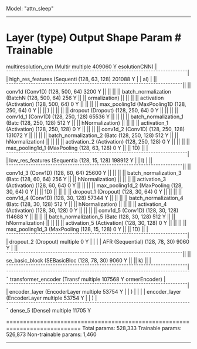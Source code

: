 Model: "attn_sleep"
____________________________________________________________________________
 Layer (type)                Output Shape              Param #   Trainable
============================================================================
 multiresolution_cnn (Multir  multiple                 409060    Y
 esolutionCNN)
|¯¯¯¯¯¯¯¯¯¯¯¯¯¯¯¯¯¯¯¯¯¯¯¯¯¯¯¯¯¯¯¯¯¯¯¯¯¯¯¯¯¯¯¯¯¯¯¯¯¯¯¯¯¯¯¯¯¯¯¯¯¯¯¯¯¯¯¯¯¯¯¯¯¯|
| high_res_features (Sequenti  (128, 63, 128)         201088    Y          |
| al)                                                                      |
||¯¯¯¯¯¯¯¯¯¯¯¯¯¯¯¯¯¯¯¯¯¯¯¯¯¯¯¯¯¯¯¯¯¯¯¯¯¯¯¯¯¯¯¯¯¯¯¯¯¯¯¯¯¯¯¯¯¯¯¯¯¯¯¯¯¯¯¯¯¯¯¯||
|| conv1d (Conv1D)         (128, 500, 64)            3200      Y          ||
||                                                                        ||
|| batch_normalization (BatchN  (128, 500, 64)       256       Y          ||
|| ormalization)                                                          ||
||                                                                        ||
|| activation (Activation)  (128, 500, 64)           0         Y          ||
||                                                                        ||
|| max_pooling1d (MaxPooling1D  (128, 250, 64)       0         Y          ||
|| )                                                                      ||
||                                                                        ||
|| dropout (Dropout)       (128, 250, 64)            0         Y          ||
||                                                                        ||
|| conv1d_1 (Conv1D)       (128, 250, 128)           65536     Y          ||
||                                                                        ||
|| batch_normalization_1 (Batc  (128, 250, 128)      512       Y          ||
|| hNormalization)                                                        ||
||                                                                        ||
|| activation_1 (Activation)  (128, 250, 128)        0         Y          ||
||                                                                        ||
|| conv1d_2 (Conv1D)       (128, 250, 128)           131072    Y          ||
||                                                                        ||
|| batch_normalization_2 (Batc  (128, 250, 128)      512       Y          ||
|| hNormalization)                                                        ||
||                                                                        ||
|| activation_2 (Activation)  (128, 250, 128)        0         Y          ||
||                                                                        ||
|| max_pooling1d_1 (MaxPooling  (128, 63, 128)       0         Y          ||
|| 1D)                                                                    ||
|¯¯¯¯¯¯¯¯¯¯¯¯¯¯¯¯¯¯¯¯¯¯¯¯¯¯¯¯¯¯¯¯¯¯¯¯¯¯¯¯¯¯¯¯¯¯¯¯¯¯¯¯¯¯¯¯¯¯¯¯¯¯¯¯¯¯¯¯¯¯¯¯¯¯|
| low_res_features (Sequentia  (128, 15, 128)         198912    Y          |
| l)                                                                       |
||¯¯¯¯¯¯¯¯¯¯¯¯¯¯¯¯¯¯¯¯¯¯¯¯¯¯¯¯¯¯¯¯¯¯¯¯¯¯¯¯¯¯¯¯¯¯¯¯¯¯¯¯¯¯¯¯¯¯¯¯¯¯¯¯¯¯¯¯¯¯¯¯||
|| conv1d_3 (Conv1D)       (128, 60, 64)             25600     Y          ||
||                                                                        ||
|| batch_normalization_3 (Batc  (128, 60, 64)        256       Y          ||
|| hNormalization)                                                        ||
||                                                                        ||
|| activation_3 (Activation)  (128, 60, 64)          0         Y          ||
||                                                                        ||
|| max_pooling1d_2 (MaxPooling  (128, 30, 64)        0         Y          ||
|| 1D)                                                                    ||
||                                                                        ||
|| dropout_1 (Dropout)     (128, 30, 64)             0         Y          ||
||                                                                        ||
|| conv1d_4 (Conv1D)       (128, 30, 128)            57344     Y          ||
||                                                                        ||
|| batch_normalization_4 (Batc  (128, 30, 128)       512       Y          ||
|| hNormalization)                                                        ||
||                                                                        ||
|| activation_4 (Activation)  (128, 30, 128)         0         Y          ||
||                                                                        ||
|| conv1d_5 (Conv1D)       (128, 30, 128)            114688    Y          ||
||                                                                        ||
|| batch_normalization_5 (Batc  (128, 30, 128)       512       Y          ||
|| hNormalization)                                                        ||
||                                                                        ||
|| activation_5 (Activation)  (128, 30, 128)         0         Y          ||
||                                                                        ||
|| max_pooling1d_3 (MaxPooling  (128, 15, 128)       0         Y          ||
|| 1D)                                                                    ||
|¯¯¯¯¯¯¯¯¯¯¯¯¯¯¯¯¯¯¯¯¯¯¯¯¯¯¯¯¯¯¯¯¯¯¯¯¯¯¯¯¯¯¯¯¯¯¯¯¯¯¯¯¯¯¯¯¯¯¯¯¯¯¯¯¯¯¯¯¯¯¯¯¯¯|
| dropout_2 (Dropout)       multiple                  0         Y          |
|                                                                          |
| AFR (Sequential)          (128, 78, 30)             9060      Y          |
||¯¯¯¯¯¯¯¯¯¯¯¯¯¯¯¯¯¯¯¯¯¯¯¯¯¯¯¯¯¯¯¯¯¯¯¯¯¯¯¯¯¯¯¯¯¯¯¯¯¯¯¯¯¯¯¯¯¯¯¯¯¯¯¯¯¯¯¯¯¯¯¯||
|| se_basic_block (SEBasicBloc  (128, 78, 30)        9060      Y          ||
|| k)                                                                     ||
|¯¯¯¯¯¯¯¯¯¯¯¯¯¯¯¯¯¯¯¯¯¯¯¯¯¯¯¯¯¯¯¯¯¯¯¯¯¯¯¯¯¯¯¯¯¯¯¯¯¯¯¯¯¯¯¯¯¯¯¯¯¯¯¯¯¯¯¯¯¯¯¯¯¯|
¯¯¯¯¯¯¯¯¯¯¯¯¯¯¯¯¯¯¯¯¯¯¯¯¯¯¯¯¯¯¯¯¯¯¯¯¯¯¯¯¯¯¯¯¯¯¯¯¯¯¯¯¯¯¯¯¯¯¯¯¯¯¯¯¯¯¯¯¯¯¯¯¯¯¯¯
 transformer_encoder (Transf  multiple                 107568    Y
 ormerEncoder)
|¯¯¯¯¯¯¯¯¯¯¯¯¯¯¯¯¯¯¯¯¯¯¯¯¯¯¯¯¯¯¯¯¯¯¯¯¯¯¯¯¯¯¯¯¯¯¯¯¯¯¯¯¯¯¯¯¯¯¯¯¯¯¯¯¯¯¯¯¯¯¯¯¯¯|
| encoder_layer (EncoderLayer  multiple               53754     Y          |
| )                                                                        |
|                                                                          |
| encoder_layer (EncoderLayer  multiple               53754     Y          |
| )                                                                        |
¯¯¯¯¯¯¯¯¯¯¯¯¯¯¯¯¯¯¯¯¯¯¯¯¯¯¯¯¯¯¯¯¯¯¯¯¯¯¯¯¯¯¯¯¯¯¯¯¯¯¯¯¯¯¯¯¯¯¯¯¯¯¯¯¯¯¯¯¯¯¯¯¯¯¯¯
 dense_5 (Dense)             multiple                  11705     Y

============================================================================
Total params: 528,333
Trainable params: 526,873
Non-trainable params: 1,460
____________________________________________________________________________
